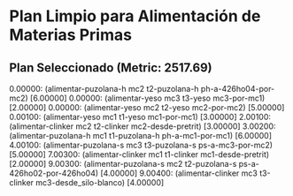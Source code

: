# Plan Limpio para Alimentación de Materias Primas

## Plan Seleccionado (Metric: 2517.69)

0.00000: (alimentar-puzolana-h mc2 t2-puzolana-h ph-a-426ho04-por-mc2) [6.00000]
0.00000: (alimentar-yeso mc3 t3-yeso mc3-por-mc1) [2.00000]
0.00000: (alimentar-yeso mc2 t2-yeso mc2-por-mc2) [5.00000]
0.00100: (alimentar-yeso mc1 t1-yeso mc1-por-mc1) [3.00000]
2.00100: (alimentar-clinker mc2 t2-clinker mc2-desde-pretrit) [3.00000]
3.00200: (alimentar-puzolana-h mc1 t1-puzolana-h ph-a-mc1-por-mc1) [6.00000]
4.00100: (alimentar-puzolana-s mc3 t3-puzolana-s ps-a-mc3-por-mc2) [5.00000]
7.00300: (alimentar-clinker mc1 t1-clinker mc1-desde-pretrit) [2.00000]
9.00300: (alimentar-puzolana-s mc2 t2-puzolana-s ps-a-426ho02-por-426ho04) [4.00000]
9.00400: (alimentar-clinker mc3 t3-clinker mc3-desde_silo-blanco) [4.00000]